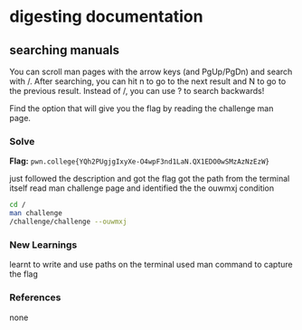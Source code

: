 # digesting documentation

## searching manuals
You can scroll man pages with the arrow keys (and PgUp/PgDn) and search with /. After searching, you can hit n to go to the next result and N to go to the previous result. Instead of /, you can use ? to search backwards!

Find the option that will give you the flag by reading the challenge man page.


### Solve
**Flag:** `pwn.college{YQh2PUgjgIxyXe-O4wpF3nd1LaN.QX1EDO0wSMzAzNzEzW}`

just followed the description and got the flag
got the path from the terminal itself
read man challenge page and identified the the ouwmxj condition


```bash
cd /
man challenge 
/challenge/challenge --ouwmxj
```

### New Learnings
learnt to write and use paths on the terminal
used man command to capture the flag

### References 
none
